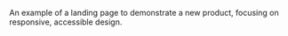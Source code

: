 An example of a landing page to demonstrate a new product, focusing on responsive, accessible design.
